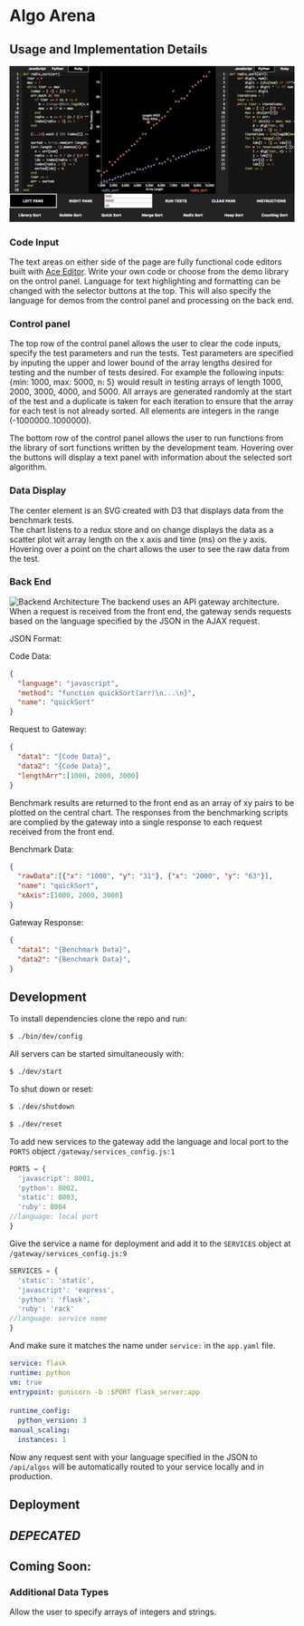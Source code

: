 # Algo Arena


## Usage and Implementation Details
![Screen Shot][ss1]

### Code Input

The text areas on either side of the page are fully functional code editors
built with [Ace Editor][ace].  Write your own code or choose from the demo
library on the ontrol panel.  Language for text highlighting and formatting
can be changed with the selector buttons at the top.  This will also specify
the language for demos from the control panel and processing on the back end.

### Control panel

The top row of the control panel allows the user to clear the code inputs,
specify the test parameters and run the tests.  Test parameters are specified
by inputing the upper and lower bound of the array lengths desired for testing
and the number of tests desired.  For example the following inputs:
{min: 1000, max: 5000, n: 5} would result in testing arrays of length
1000, 2000, 3000, 4000, and 5000.  All arrays are generated randomly at
the start of the test and a duplicate is taken for each iteration to ensure
that the array for each test is not already sorted.  All elements are integers
in the range (-1000000..1000000).

The bottom row of the control panel allows the user to run functions from
the library of sort functions written by the development team.  Hovering
over the buttons will display a text panel with information about the selected
sort algorithm.   

### Data Display

The center element is an SVG created with D3 that displays data from the benchmark tests.  
The chart listens to a redux store and on change displays the data as a scatter
plot wit array length on the x axis and time (ms) on the y axis.  Hovering
over a point on the chart allows the user to see the raw data from the test.

### Back End
![Backend Architecture][be1]
The backend uses an API gateway architecture.  When a request is received
from the front end, the gateway sends requests based on the language specified
by the JSON in the AJAX request.  

JSON Format:

Code Data:
```JSON
{
  "language": "javascript",
  "method": "function quickSort(arr)\n...\n}",
  "name": "quickSort"
}
```
Request to Gateway:
```JSON  
{
  "data1": "{Code Data}",
  "data2": "{Code Data}",
  "lengthArr":[1000, 2000, 3000]
}
```

Benchmark results are returned to the front end as an array of xy pairs to
be plotted on the central chart.  The responses from the benchmarking scripts
are complied by the gateway into a single response to each request received from
the front end.

Benchmark Data:
```JSON  
{
  "rawData":[{"x": "1000", "y": "31"}, {"x": "2000", "y": "63"}],
  "name": "quickSort",
  "xAxis":[1000, 2000, 3000]
}
```
Gateway Response:
```JSON  
{
  "data1": "{Benchmark Data}",
  "data2": "{Benchmark Data}",
}
```

## Development

To install dependencies clone the repo and run:

```Bash
$ ./bin/dev/config
```
All servers can be started simultaneously with:
```Bash
$ ./dev/start
```

To shut down or reset:
```Bash
$ ./dev/shutdown
```
```Bash
$ ./dev/reset
```

To add new services to the gateway add the language and local port to the
`PORTS` object `/gateway/services_config.js:1`
```JavaScript
PORTS = {
  'javascript': 8001,
  'python': 8002,
  'static': 8003,
  'ruby': 8004
//language: local port
}
```
Give the service a name for deployment and add it to the `SERVICES` object
at `/gateway/services_config.js:9`
```JavaScript
SERVICES = {
  'static': 'static',
  'javascript': 'express',
  'python': 'flask',
  'ruby': 'rack'
//language: service name
}
```
And make sure it matches the name under `service:` in the `app.yaml` file.
```yaml
service: flask
runtime: python
vm: true
entrypoint: gunicorn -b :$PORT flask_server:app

runtime_config:
  python_version: 3
manual_scaling:
  instances: 1
```

Now any request sent with your language specified in the JSON to `/api/algos`
will be automatically routed to your service locally and in production.  

## Deployment


## ***DEPECATED***


## Coming Soon:

### Additional Data Types

Allow the user to specify arrays of integers and strings.

[ss1]: ./docs/ss1.png
[ss2]: ./docs/ss1.png
[ss3]: ./docs/ss1.png
[ss4]: ./docs/ss1.png
[be1]: ./docs/aa-backend1.png
[ace]: https://ace.c9.io
